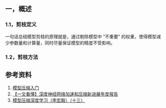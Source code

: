 ## 一，概述

### 1.1，剪枝定义

一句话总结模型剪枝的原理就是，通过剔除模型中 “不重要” 的权重，使得模型减少参数量和计算量，同时尽量保证模型的精度不受影响。

### 1.2，剪枝方法



## 参考资料

1. [模型压缩入门](https://zhuanlan.zhihu.com/p/337545512)
2. [【一文看懂】深度神经网络加速和压缩新进展年度报告](https://mp.weixin.qq.com/s/QSGgvhkMUj3cXVlQwlzTFQ)
3. [模型压缩深度学习（李宏毅）（十三）](https://zhuanlan.zhihu.com/p/355259674)